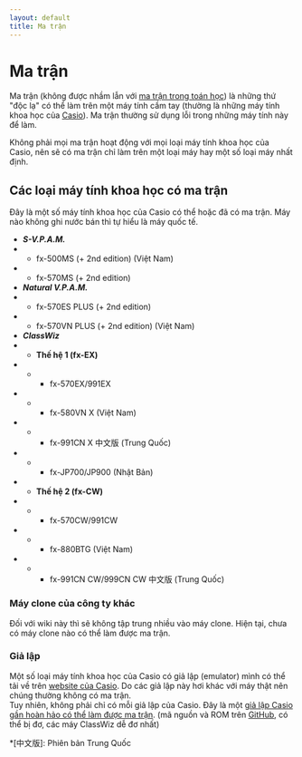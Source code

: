 ```yaml
---
layout: default
title: Ma trận
---
```


# Ma trận
Ma trận (không được nhầm lẫn với [ma trận trong toán học](https://vi.wikipedia.org/wiki/Ma_tr%E1%BA%ADn_(to%C3%A1n_h%E1%BB%8Dc))) là những thứ "độc lạ" có thể làm trên một máy tính cầm tay (thường là những máy tính khoa học của [Casio](https://vi.wikipedia.org/wiki/Casio)). Ma trận thường sử dụng lỗi trong những máy tính này để làm.

Không phải mọi ma trận hoạt động với mọi loại máy tính khoa học của Casio, nên sẽ có ma trận chỉ làm trên một loại máy hay một số loại máy nhất định.

## Các loại máy tính khoa học có ma trận
Đây là một số máy tính khoa học của Casio có thể hoặc đã có ma trận. Máy nào không ghi nước bán thì tự hiểu là máy quốc tế.
- ***S-V.P.A.M.***
- - fx-500MS (+ 2nd edition) (Việt Nam)
- - fx-570MS (+ 2nd edition)
- ***Natural V.P.A.M.***
- - fx-570ES PLUS (+ 2nd edition)
- - fx-570VN PLUS (+ 2nd edition) (Việt Nam)
- ***ClassWiz***
- - **Thế hệ 1 (fx-EX)**
- - - fx-570EX/991EX
- - - fx-580VN X (Việt Nam)
- - - fx-991CN X 中文版 (Trung Quốc)
- - - fx-JP700/JP900 (Nhật Bản)
- - **Thế hệ 2 (fx-CW)**
- - - fx-570CW/991CW
- - - fx-880BTG (Việt Nam)
- - - fx-991CN CW/999CN CW 中文版 (Trung Quốc)

### Máy clone của công ty khác
Đối với wiki này thì sẽ không tập trung nhiều vào máy clone.
Hiện tại, chưa có máy clone nào có thể làm được ma trận.

### Giả lập
Một số loại máy tính khoa học của Casio có giả lập (emulator) mình có thể tải về trên [website của Casio](https://edu.casio.com/softwarelicense/index.php). Do các giả lập này hơi khác với máy thật nên chúng thường không có ma trận.  
Tuy nhiên, không phải chỉ có mỗi giả lập của Casio. Đây là một [giả lập Casio gần hoàn hảo có thể làm được ma trận](https://drive.google.com/file/d/11co4YDYDUsCghI-DrhpqYU0PDO7BL-uZ/view?usp=share_link). (mã nguồn và ROM trên [GitHub](https://github.com/user202729/fxesplus), có thể bị đơ, các máy ClassWiz dễ đơ nhất)

*[中文版]: Phiên bản	Trung Quốc